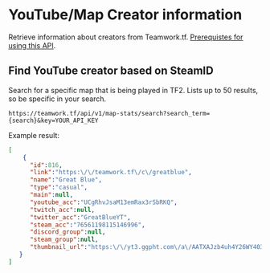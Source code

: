 # YouTube/Map Creator information

Retrieve information about creators from Teamwork.tf. [Prerequistes for using this API](https://github.com/teamworktf/website_api).

## Find YouTube creator based on SteamID

Search for a specific map that is being played in TF2. Lists up to 50 results, so be specific in your search.

```
https://teamwork.tf/api/v1/map-stats/search?search_term={search}&key=YOUR_API_KEY
```

Example result:
```json
[   
    {
      "id":816,
      "link":"https:\/\/teamwork.tf\/c\/greatblue",
      "name":"Great Blue",
      "type":"casual",
      "main":null,
      "youtube_acc":"UCgRhvJsaM13emRax3rSbRKQ",
      "twitch_acc":null,
      "twitter_acc":"GreatBlueYT",
      "steam_acc":"76561198115146996",
      "discord_group":null,
      "steam_group":null,
      "thumbnail_url":"https:\/\/yt3.ggpht.com\/a\/AATXAJzb4uh4Y26WY4032c7u4AZ6x4r4Z022n6J2fA=s240-c-k-c0xffffffff-no-rj-mo"
   }
]
```
